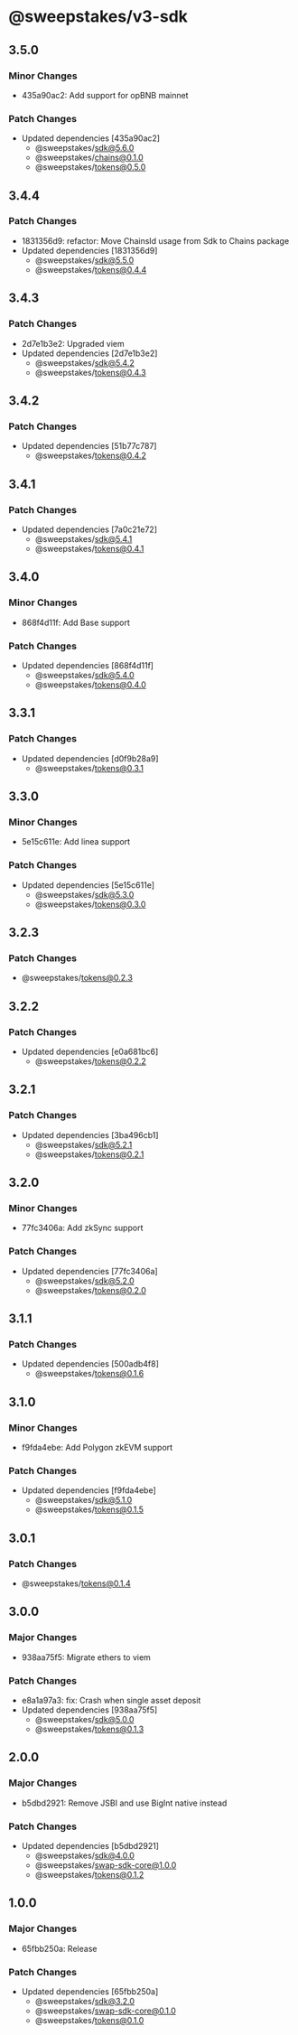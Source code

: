 # @sweepstakes/v3-sdk

## 3.5.0

### Minor Changes

- 435a90ac2: Add support for opBNB mainnet

### Patch Changes

- Updated dependencies [435a90ac2]
  - @sweepstakes/sdk@5.6.0
  - @sweepstakes/chains@0.1.0
  - @sweepstakes/tokens@0.5.0

## 3.4.4

### Patch Changes

- 1831356d9: refactor: Move ChainsId usage from Sdk to Chains package
- Updated dependencies [1831356d9]
  - @sweepstakes/sdk@5.5.0
  - @sweepstakes/tokens@0.4.4

## 3.4.3

### Patch Changes

- 2d7e1b3e2: Upgraded viem
- Updated dependencies [2d7e1b3e2]
  - @sweepstakes/sdk@5.4.2
  - @sweepstakes/tokens@0.4.3

## 3.4.2

### Patch Changes

- Updated dependencies [51b77c787]
  - @sweepstakes/tokens@0.4.2

## 3.4.1

### Patch Changes

- Updated dependencies [7a0c21e72]
  - @sweepstakes/sdk@5.4.1
  - @sweepstakes/tokens@0.4.1

## 3.4.0

### Minor Changes

- 868f4d11f: Add Base support

### Patch Changes

- Updated dependencies [868f4d11f]
  - @sweepstakes/sdk@5.4.0
  - @sweepstakes/tokens@0.4.0

## 3.3.1

### Patch Changes

- Updated dependencies [d0f9b28a9]
  - @sweepstakes/tokens@0.3.1

## 3.3.0

### Minor Changes

- 5e15c611e: Add linea support

### Patch Changes

- Updated dependencies [5e15c611e]
  - @sweepstakes/sdk@5.3.0
  - @sweepstakes/tokens@0.3.0

## 3.2.3

### Patch Changes

- @sweepstakes/tokens@0.2.3

## 3.2.2

### Patch Changes

- Updated dependencies [e0a681bc6]
  - @sweepstakes/tokens@0.2.2

## 3.2.1

### Patch Changes

- Updated dependencies [3ba496cb1]
  - @sweepstakes/sdk@5.2.1
  - @sweepstakes/tokens@0.2.1

## 3.2.0

### Minor Changes

- 77fc3406a: Add zkSync support

### Patch Changes

- Updated dependencies [77fc3406a]
  - @sweepstakes/sdk@5.2.0
  - @sweepstakes/tokens@0.2.0

## 3.1.1

### Patch Changes

- Updated dependencies [500adb4f8]
  - @sweepstakes/tokens@0.1.6

## 3.1.0

### Minor Changes

- f9fda4ebe: Add Polygon zkEVM support

### Patch Changes

- Updated dependencies [f9fda4ebe]
  - @sweepstakes/sdk@5.1.0
  - @sweepstakes/tokens@0.1.5

## 3.0.1

### Patch Changes

- @sweepstakes/tokens@0.1.4

## 3.0.0

### Major Changes

- 938aa75f5: Migrate ethers to viem

### Patch Changes

- e8a1a97a3: fix: Crash when single asset deposit
- Updated dependencies [938aa75f5]
  - @sweepstakes/sdk@5.0.0
  - @sweepstakes/tokens@0.1.3

## 2.0.0

### Major Changes

- b5dbd2921: Remove JSBI and use BigInt native instead

### Patch Changes

- Updated dependencies [b5dbd2921]
  - @sweepstakes/sdk@4.0.0
  - @sweepstakes/swap-sdk-core@1.0.0
  - @sweepstakes/tokens@0.1.2

## 1.0.0

### Major Changes

- 65fbb250a: Release

### Patch Changes

- Updated dependencies [65fbb250a]
  - @sweepstakes/sdk@3.2.0
  - @sweepstakes/swap-sdk-core@0.1.0
  - @sweepstakes/tokens@0.1.0
